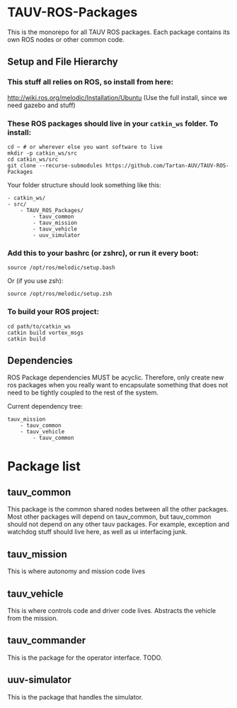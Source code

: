 
# TAUV-ROS-Packages

This is the monorepo for all TAUV ROS packages. Each package contains its own ROS nodes or other common code.

## Setup and File Hierarchy
### This stuff all relies on ROS, so install from here:

http://wiki.ros.org/melodic/Installation/Ubuntu
(Use the full install, since we need gazebo and stuff)

### These ROS packages should live in your `catkin_ws` folder. To install:

    cd ~ # or wherever else you want software to live
    mkdir -p catkin_ws/src
    cd catkin_ws/src
    git clone --recurse-submodules https://github.com/Tartan-AUV/TAUV-ROS-Packages
    
Your folder structure should look something like this:

    - catkin_ws/
	- src/
		- TAUV_ROS_Packages/
			- tauv_common
			- tauv_mission
			- tauv_vehicle
			- uuv_simulator

### Add this to your bashrc (or zshrc), or run it every boot:

    source /opt/ros/melodic/setup.bash
Or (if you use zsh):

    source /opt/ros/melodic/setup.zsh

### To build your ROS project:

    cd path/to/catkin_ws
    catkin build vortex_msgs
    catkin build

## Dependencies

ROS Package dependencies MUST be acyclic. Therefore, only create new ros packages when you really want to encapsulate something that does not need to be tightly coupled to the rest of the system.

Current dependency tree:

    tauv_mission
	    - tauv_common
	    - tauv_vehicle
		    - tauv_common
# Package list
## tauv_common
This package is the common shared nodes between all the other packages. Most other packages will depend on tauv_common, but tauv_common should not depend on any other tauv packages.
For example, exception and watchdog stuff should live here, as well as ui interfacing junk.
## tauv_mission
This is where autonomy and mission code lives

## tauv_vehicle
This is where controls code and driver code lives. Abstracts the vehicle from the mission.

## tauv_commander
This is the package for the operator interface. TODO.

## uuv-simulator
This is the package that handles the simulator.
